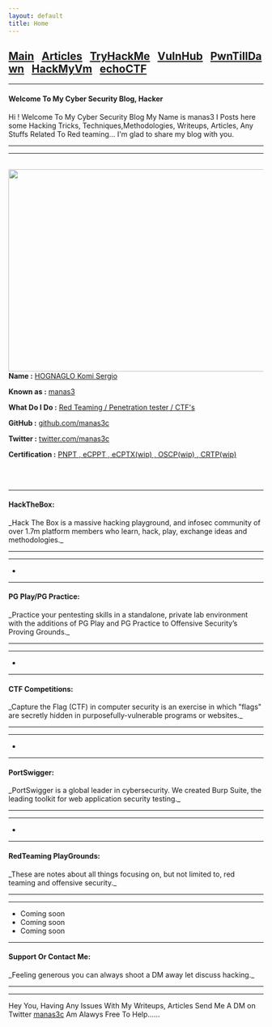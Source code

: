 ```yaml
---
layout: default
title: Home
---
```



<h2 class="mume-header" id="mainindexhtml-nbspnbsp-contactcontacthtml"><a href="./index.html">Main</a>&#xA0;&#xA0;&#xA0;<a href="/posts/articles/index.html">Articles</a>&#xA0;&#xA0;&#xA0;<a href="/posts/tryhackme/index.html">TryHackMe</a>&#xA0;&#xA0;&#xA0;<a href="/posts/vulnhub/index.html">VulnHub</a>&#xA0;&#xA0;&#xA0;<a href="/posts/pwntilldawn/index.html">PwnTillDawn</a>&#xA0;&#xA0;&#xA0;<a href="/posts/hackmyvm/index.html">HackMyVm</a>&#xA0;&#xA0;&#xA0;<a href="/posts/echoctf/index.html">echoCTF</a></h2>


* * *
#### Welcome To My Cyber Security Blog,  Hacker
Hi ! Welcome To My Cyber Security Blog My Name is manas3 I Posts here some Hacking Tricks, Techniques,Methodologies, Writeups, Articles, Any Stuffs Related To Red teaming... I'm glad to share my blog with you.

* * *


<hr>
<br>
<img style="padding-right: 30px;" align="left"  width="600" height="400" src="https://user-images.githubusercontent.com/123151924/217791150-19c9cd17-786e-40d6-8628-652f66152393.jpeg">
<br>
<p><strong>Name :</strong> <a href="#">HOGNAGLO Komi Sergio</a></p>
<p><strong>Known as :</strong> <a href="#">manas3</a></p>
<p><strong>What Do I Do :</strong> <a href="#">Red Teaming / Penetration tester / CTF's</a></p>
<p><strong>GitHub :</strong> <a href="https://github.com/manas3c">github.com/manas3c</a></p>
<p><strong>Twitter :</strong> <a href="https://twitter.com/manas3c">twitter.com/manas3c</a></p>
<p><strong>Certification :</strong> <a href="#">PNPT , eCPPT , eCPTX(wip) , OSCP(wip) , CRTP(wip)</a></p>
<br clear="left">
<br clear="left">




* * *
<h4 class="mume-header" id="hackthebox">HackTheBox:</h4>
_Hack The Box is a massive hacking playground, and infosec community of over 1.7m platform members who learn, hack, play, exchange ideas and methodologies._
<hr>
<hr>


-




* * *
<h4 class="mume-header" id="pg">PG Play/PG Practice:</h4>
_Practice your pentesting skills in a standalone, private lab environment with the additions of PG Play and PG Practice to Offensive Security’s Proving Grounds._ 
<hr>
<hr>


- 


* * *
<h4 class="mume-header" id="ctf">CTF Competitions:</h4>
_Capture the Flag (CTF) in computer security is an exercise in which "flags" are secretly hidden in purposefully-vulnerable programs or websites._
<hr>
<hr>

-



* * *
<h4 class="mume-header" id="portswigger">PortSwigger:</h4>
_PortSwigger is a global leader in cybersecurity. We created Burp Suite, the leading toolkit for web application security testing._
<hr>
<hr>


-




* * *
<h4 class="mume-header" id="redTeaming">RedTeaming PlayGrounds:</h4>
_These are notes about all things focusing on, but not limited to, red teaming and offensive security._
<hr>
<hr>


- Coming soon
- Coming soon
- Coming soon



* * *
<h4 class="mume-header" id="contact">Support Or Contact Me:</h4>
_Feeling generous you can always shoot a DM away let discuss hacking._
<hr>
<hr>

Hey You, Having Any Issues With My Writeups, Articles Send Me A DM on Twitter [manas3c](https://twitter.com/manas3)  Am Alawys Free To Help......
